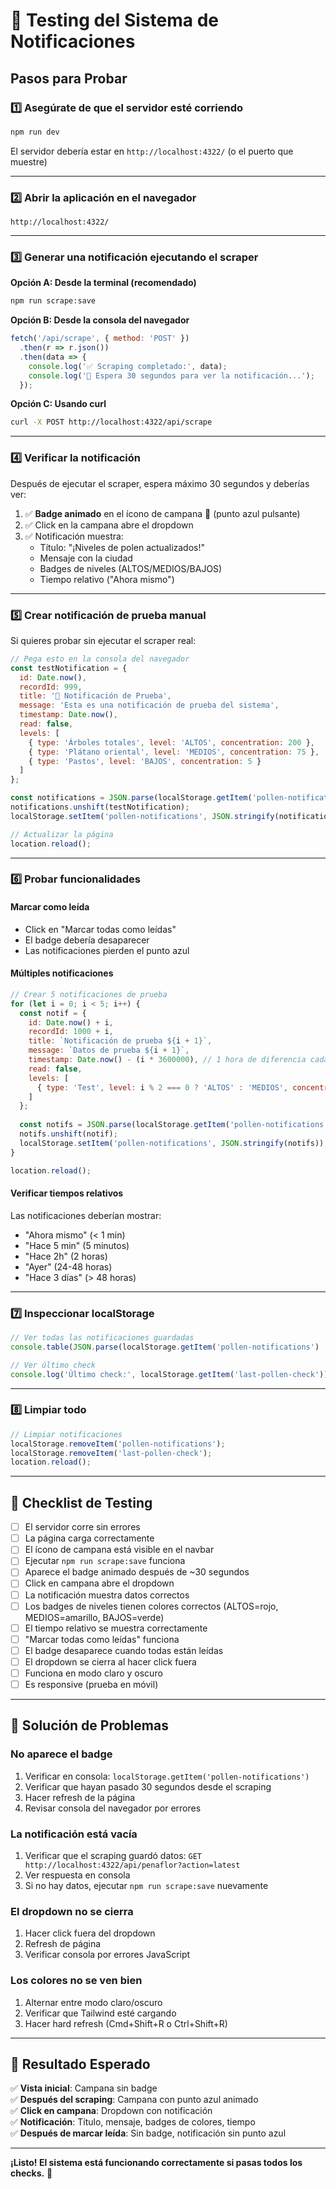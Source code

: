 # 🧪 Testing del Sistema de Notificaciones

## Pasos para Probar

### 1️⃣ Asegúrate de que el servidor esté corriendo
```bash
npm run dev
```
El servidor debería estar en `http://localhost:4322/` (o el puerto que muestre)

---

### 2️⃣ Abrir la aplicación en el navegador
```
http://localhost:4322/
```

---

### 3️⃣ Generar una notificación ejecutando el scraper

**Opción A: Desde la terminal (recomendado)**
```bash
npm run scrape:save
```

**Opción B: Desde la consola del navegador**
```javascript
fetch('/api/scrape', { method: 'POST' })
  .then(r => r.json())
  .then(data => {
    console.log('✅ Scraping completado:', data);
    console.log('🔄 Espera 30 segundos para ver la notificación...');
  });
```

**Opción C: Usando curl**
```bash
curl -X POST http://localhost:4322/api/scrape
```

---

### 4️⃣ Verificar la notificación

Después de ejecutar el scraper, espera máximo 30 segundos y deberías ver:

1. ✅ **Badge animado** en el ícono de campana 🔔 (punto azul pulsante)
2. ✅ Click en la campana abre el dropdown
3. ✅ Notificación muestra:
   - Título: "¡Niveles de polen actualizados!"
   - Mensaje con la ciudad
   - Badges de niveles (ALTOS/MEDIOS/BAJOS)
   - Tiempo relativo ("Ahora mismo")

---

### 5️⃣ Crear notificación de prueba manual

Si quieres probar sin ejecutar el scraper real:

```javascript
// Pega esto en la consola del navegador
const testNotification = {
  id: Date.now(),
  recordId: 999,
  title: '🧪 Notificación de Prueba',
  message: 'Esta es una notificación de prueba del sistema',
  timestamp: Date.now(),
  read: false,
  levels: [
    { type: 'Árboles totales', level: 'ALTOS', concentration: 200 },
    { type: 'Plátano oriental', level: 'MEDIOS', concentration: 75 },
    { type: 'Pastos', level: 'BAJOS', concentration: 5 }
  ]
};

const notifications = JSON.parse(localStorage.getItem('pollen-notifications') || '[]');
notifications.unshift(testNotification);
localStorage.setItem('pollen-notifications', JSON.stringify(notifications));

// Actualizar la página
location.reload();
```

---

### 6️⃣ Probar funcionalidades

#### Marcar como leída
- Click en "Marcar todas como leídas"
- El badge debería desaparecer
- Las notificaciones pierden el punto azul

#### Múltiples notificaciones
```javascript
// Crear 5 notificaciones de prueba
for (let i = 0; i < 5; i++) {
  const notif = {
    id: Date.now() + i,
    recordId: 1000 + i,
    title: `Notificación de prueba ${i + 1}`,
    message: `Datos de prueba ${i + 1}`,
    timestamp: Date.now() - (i * 3600000), // 1 hora de diferencia cada una
    read: false,
    levels: [
      { type: 'Test', level: i % 2 === 0 ? 'ALTOS' : 'MEDIOS', concentration: 100 }
    ]
  };
  
  const notifs = JSON.parse(localStorage.getItem('pollen-notifications') || '[]');
  notifs.unshift(notif);
  localStorage.setItem('pollen-notifications', JSON.stringify(notifs));
}

location.reload();
```

#### Verificar tiempos relativos
Las notificaciones deberían mostrar:
- "Ahora mismo" (< 1 min)
- "Hace 5 min" (5 minutos)
- "Hace 2h" (2 horas)
- "Ayer" (24-48 horas)
- "Hace 3 días" (> 48 horas)

---

### 7️⃣ Inspeccionar localStorage

```javascript
// Ver todas las notificaciones guardadas
console.table(JSON.parse(localStorage.getItem('pollen-notifications') || '[]'));

// Ver último check
console.log('Último check:', localStorage.getItem('last-pollen-check'));
```

---

### 8️⃣ Limpiar todo

```javascript
// Limpiar notificaciones
localStorage.removeItem('pollen-notifications');
localStorage.removeItem('last-pollen-check');
location.reload();
```

---

## 🎯 Checklist de Testing

- [ ] El servidor corre sin errores
- [ ] La página carga correctamente
- [ ] El ícono de campana está visible en el navbar
- [ ] Ejecutar `npm run scrape:save` funciona
- [ ] Aparece el badge animado después de ~30 segundos
- [ ] Click en campana abre el dropdown
- [ ] La notificación muestra datos correctos
- [ ] Los badges de niveles tienen colores correctos (ALTOS=rojo, MEDIOS=amarillo, BAJOS=verde)
- [ ] El tiempo relativo se muestra correctamente
- [ ] "Marcar todas como leídas" funciona
- [ ] El badge desaparece cuando todas están leídas
- [ ] El dropdown se cierra al hacer click fuera
- [ ] Funciona en modo claro y oscuro
- [ ] Es responsive (prueba en móvil)

---

## 🐛 Solución de Problemas

### No aparece el badge
1. Verificar en consola: `localStorage.getItem('pollen-notifications')`
2. Verificar que hayan pasado 30 segundos desde el scraping
3. Hacer refresh de la página
4. Revisar consola del navegador por errores

### La notificación está vacía
1. Verificar que el scraping guardó datos: `GET http://localhost:4322/api/penaflor?action=latest`
2. Ver respuesta en consola
3. Si no hay datos, ejecutar `npm run scrape:save` nuevamente

### El dropdown no se cierra
1. Hacer click fuera del dropdown
2. Refresh de página
3. Verificar consola por errores JavaScript

### Los colores no se ven bien
1. Alternar entre modo claro/oscuro
2. Verificar que Tailwind esté cargando
3. Hacer hard refresh (Cmd+Shift+R o Ctrl+Shift+R)

---

## 📸 Resultado Esperado

✅ **Vista inicial**: Campana sin badge  
✅ **Después del scraping**: Campana con punto azul animado  
✅ **Click en campana**: Dropdown con notificación  
✅ **Notificación**: Título, mensaje, badges de colores, tiempo  
✅ **Después de marcar leída**: Sin badge, notificación sin punto azul  

---

**¡Listo! El sistema está funcionando correctamente si pasas todos los checks.** 🎉
